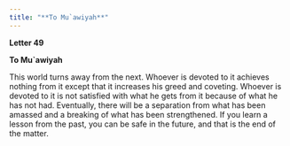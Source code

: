 ```yaml
---
title: "**To Mu`awiyah**" 
---
```

**Letter 49**

**To Mu\`awiyah**

This world turns away from the next\. Whoever is devoted to it achieves nothing from it except that it increases his greed and coveting\. Whoever is devoted to it is not satisfied with what he gets from it because of what he has not had\. Eventually, there will be a separation from what has been amassed and a breaking of what has been strengthened\. If you learn a lesson from the past, you can be safe in the future, and that is the end of the matter\.

